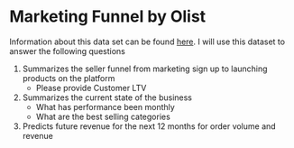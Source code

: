 # Marketing Funnel by Olist
Information about this data set can be found [here](https://www.kaggle.com/olistbr/marketing-funnel-olist/home?select=olist_closed_deals_dataset.csv). I will use this dataset to answer the following questions

1. Summarizes the seller funnel from marketing sign up to launching products on the platform
    * Please provide Customer LTV
2. Summarizes the current state of the business
    * What has performance been monthly
    * What are the best selling categories
3. Predicts future revenue for the next 12 months for order volume and revenue